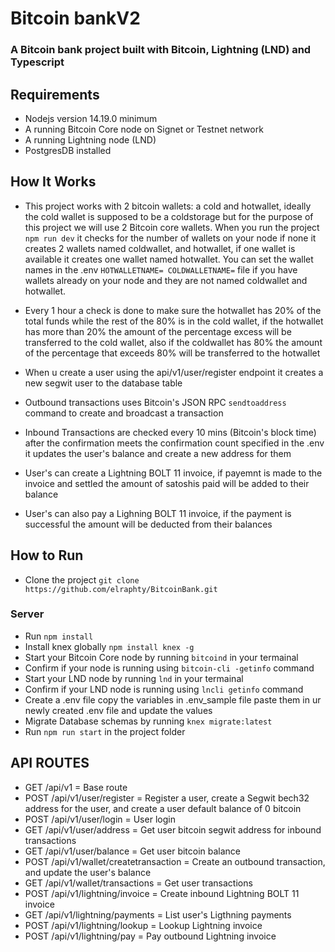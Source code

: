 # Bitcoin bankV2

### A Bitcoin bank project built with Bitcoin, Lightning (LND) and Typescript

## Requirements

 - Nodejs version 14.19.0 minimum
 - A running Bitcoin Core node on Signet or Testnet network
 - A running Lightning node (LND)
 - PostgresDB installed

## How It Works

 - This project works with 2 bitcoin wallets: a cold and hotwallet, ideally the cold wallet is supposed 
   to be a coldstorage  but for the purpose of this project we will use 2 Bitcoin core wallets.
   When you run the project ```npm run dev``` it checks for the number of wallets on your node if none it creates 2 wallets named coldwallet, and hotwallet, if one wallet is available it creates one wallet named hotwallet. You can set the wallet names in the .env ```HOTWALLETNAME= COLDWALLETNAME=``` file if you have wallets already on your node and they are not named coldwallet and hotwallet.
    
 - Every 1 hour a check is done to make sure the hotwallet has 20% of the total funds while the rest of the 
   80% is in the cold wallet, if the hotwallet has more than 20% the amount of the percentage excess will be transferred to the cold wallet, also if the coldwallet has 80% the amount of the percentage that exceeds 80% will be transferred to the hotwallet

 - When u create a user using the api/v1/user/register endpoint it creates a new segwit user to the database table

 - Outbound transactions uses Bitcoin's JSON RPC ```sendtoaddress``` command to create and broadcast a transaction

 - Inbound Transactions are checked every 10 mins (Bitcoin's block time) after the confirmation meets 
   the confirmation count specified in the .env it updates the user's balance and create a new address for them
 - User's can create a Lightning BOLT 11 invoice, if payemnt is made to the invoice and settled the amount of satoshis paid will be added to their balance
 - User's can also pay a Lighning BOLT 11 invoice, if the payment is successful the amount will be deducted from their balances

## How to Run

 - Clone the project ```git clone https://github.com/elraphty/BitcoinBank.git```
### Server

 - Run ```npm install```
 - Install knex globally ```npm install knex -g```
 - Start your Bitcoin Core node by running  ```bitcoind``` in your termainal
 - Confirm if your node is running using ```bitcoin-cli -getinfo``` command
 - Start your LND node by running  ```lnd``` in your termainal
 - Confirm if your LND node is running using ```lncli getinfo``` command
 - Create a .env file copy the variables in .env_sample file paste them in ur newly created .env file and update the values
 - Migrate Database schemas by running ```knex migrate:latest```
 - Run ```npm run start``` in the project folder

## API ROUTES

 - GET /api/v1 = Base route
 - POST /api/v1/user/register = Register a user, create a Segwit bech32 address for the user, and create a user default balance of 0 bitcoin
 - POST /api/v1/user/login = User login
 - GET /api/v1/user/address = Get user bitcoin segwit address for inbound transactions
 - GET /api/v1/user/balance = Get user bitcoin balance
 - POST /api/v1/wallet/createtransaction = Create an outbound transaction, and update the user's balance
 - GET /api/v1/wallet/transactions = Get user transactions
 - POST /api/v1/lightning/invoice =  Create inbound Lightning BOLT 11 invoice
 - GET /api/v1/lightning/payments = List user's Ligthning payments
 - POST /api/v1/lightning/lookup = Lookup Lightning invoice
 - POST /api/v1/lightning/pay = Pay outbound Lightning invoice


